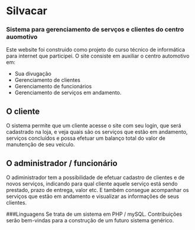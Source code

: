 # Silvacar
### Sistema para gerenciamento de servços e clientes do centro auomotivo


Este website foi construido como projeto do curso técnico de informática para internet que participei.
O site consiste em auxiliar o centro automotivo em:

 - Sua divugação
 - Gerenciamento de clientes
 - Gerenciamento de funcionários
 - Gerenciamento de serviços em andamento.

## O cliente
O sistema permite que um cliente acesse o site com seu login, que será cadastrado na loja, e veja quais são os serviços que estão em andamento, serviços concluídos e possa efetuar um balanço total do valor de manutenção de seu veículo.

## O administrador / funcionário
O adiministrador tem a possibilidade de efetuar cadastro de clientes e de novos serviços, indicando para qual cliente aquele serviço está sendo prestado, prazo de entrega, valor etc. E também consegue acompanhar os serviços que estão em andamento e visualizar as informações de seus clientes.

###Linguagens
Se trata de um sistema em PHP / mySQL. Contribuições serão bem-vindas para a construção de um futuro sistema genérico.